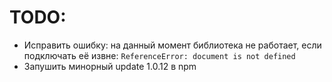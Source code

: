 # TODO:

- Исправить ошибку: на данный момент библиотека не работает, если подключать её извне: `ReferenceError: document is not defined`
- Запушить минорный update 1.0.12 в npm
